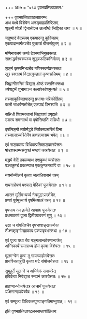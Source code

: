 +++
title = "०८७ वृषभप्रतिष्ठापटलः"

+++
वृषभप्रतिष्ठापटलप्रारम्भः    
अथ वक्ष्ये विशेषेण अनड्वाहप्रतिष्ठितम्  
शृङ्गौ श्रोत्रौ द्विनासीञ्च ऊर्ध्वोष्ठे जिह्विका तथा ॥ १ ॥


चतुष्पादं वेदरूपम् एकपादन्तु कुञ्चितम्  
एकपादान्तर्गतञ्चैव पुच्छाग्रं बीजसंयुतम् ॥ २ ॥


मणिनावलयं कण्ठे देवस्याभिमुखस्ततः  
साक्षाद्धर्मस्वरूपञ्च शुद्धस्फटिकनिर्मलम् ॥ ३ ॥


शृङ्गं कृष्णनिभञ्चैव मणिस्स्वर्णप्रभस्तथा  
खुरं रक्तप्रभं विद्यात्पुच्छाग्रं कृष्णसन्निभम् ॥ ४ ॥


जिह्वानीलनिभं विद्यात् ओष्ठं रक्तनिभन्तथा  
त्र्यंशद्धर्मं शुभायाञ्च कलावेकांशमुच्यते ॥ ५ ॥


तस्मात्कुञ्चितपादन्तु प्रभायाः परिकीर्तितम्  
कलौ चाधर्वणन्नोचेत् एकपादं विनश्यति ॥ ६ ॥


सन्निधौ शिवभक्तानां जिह्वापापं प्रगृह्यते  
उग्रस्य शमनार्त्थं वा वृषोत्तिष्ठति सन्निधौ ॥ ७ ॥


वृषलिङ्गौ तयोर्मद्ध्ये तिर्यक्सञ्चरितं विना  
तस्मात्सञ्चरितेनैव ब्रह्महत्यासमं भवेत् ॥ ८ ॥


एवं सङ्कल्प्य विधिवत्प्रतिष्ठाङ्कारयेत्ततः  
षोडशस्तम्भसंयुक्तं मण्टपं कारयेत्ततः ॥ ९ ॥


मद्ध्ये वेदिं प्रकल्प्याथ दशकुम्भं न्यसेत्ततः  
पञ्चकुण्डं प्रकल्प्याथ एककुण्डमथापि वा ॥ १० ॥


नयनोन्मीलनं कृत्वा जलाधिवासनं परम्  

शयनारोपणं पश्चात् वेदिकां पूजयेत्ततः ॥ ११ ॥


आसनं मूर्तिमभ्यर्च्य नेत्रमुद्रां प्रदर्शयेत्  
प्रणवं पूर्वमुच्चार्य वृषमित्यक्षरं परम् ॥ १२ ॥


वृषभाय नम इत्येते आवाह्य पूजयेत्ततः  
प्रथमावरणं पूज्य द्वितीय्यावरणं श्रुणु ॥ १३ ॥


उक्षा च गोपतिश्चैव वृषभश्शङ्खकर्णकः  
तीक्ष्णशृङ्गोमहाकाय एकपावृषभस्तथा ॥ १४ ॥


एवं पूज्य यथा चैव मङ्गलान्कोरणान्यजेत्  
अग्निकार्यं समाराध्य होमं कृत्वा विशेषतः ॥ १५ ॥


मूलमन्त्रेण हुत्वा तु गायत्र्याहोमयेत्ततः  
प्रायश्चित्ताहुतिं कृत्वा घटे संयोजयेत्ततः ॥ १६ ॥


सुमुहूर्ते सुलग्ने च अभिषेकं समाचरेत्  
हविर्दत्वा निवेद्याथ स्नपनं कारयेत्ततः ॥ १७ ॥


ब्राह्मणान्भोजयेत्तत्र आचार्यं पूजयेत्ततः  
यक्षिणान्दापयेच्चैव ॥ १८ ॥


एवं सम्पूज्य विधिवत्सपुण्याङ्गतिमाप्नुयात् ॥ १९ ॥


इति वृषभप्रतिष्ठापटलस्सप्ताशीतितमः  
